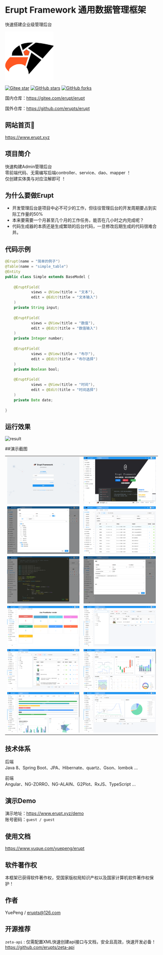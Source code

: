 # Erupt Framework 通用数据管理框架
快速搭建企业级管理后台

<img src="./erupt-web/src/main/resources/public/erupt.svg" width="160" alt="logo"/><br/>

[![Gitee star](https://gitee.com/erupt/erupt/badge/star.svg?theme=dark)](https://gitee.com/erupt/erupt)
[![GitHub stars](https://img.shields.io/github/stars/erupts/erupt?style=social)](https://github.com/erupts/erupt)
[![GitHub forks](https://img.shields.io/github/forks/erupts/erupt?style=social)](https://github.com/erupts/erupt)

国内仓库：https://gitee.com/erupt/erupt

国外仓库：https://github.com/erupts/erupt

## 网站首页🚀
https://www.erupt.xyz

## 项目简介
快速构建Admin管理后台  
零前端代码、无需编写后端controller、service、dao、mapper ！    
仅创建实体类与对应注解即可 ！



## 为什么要做Erupt 
+ 开发管理后台是项目中必不可少的工作，但往往管理后台的开发周期要占到实际工作量的50%
+ 本来要需要一个月甚至几个月的工作任务，能否在几小时之内完成呢？
+ 代码生成器的本质还是生成繁琐的后台代码，一旦修改后期生成的代码很难合并。


## 代码示例
``` java
@Erupt(name = "简单的例子")
@Table(name = "simple_table")
@Entity
public class Simple extends BaseModel {

    @EruptField(
            views = @View(title = "文本"),
            edit = @Edit(title = "文本输入")
    )
    private String input;
    
    @EruptField(
            views = @View(title = "数值"),
            edit = @Edit(title = "数值输入")
    )
    private Integer number;

    @EruptField(
            views = @View(title = "布尔"),
            edit = @Edit(title = "布尔选择")
    )
    private Boolean bool;

    @EruptField(
            views = @View(title = "时间"),
            edit = @Edit(title = "时间选择")
    )
    private Date date;

}
```
## 运行效果
![result](./img/simple.gif)

##演示截图
<table>
    <tr>
        <td><img src="./img/login.png"/></td>
        <td><img src="./img/home.png"/></td>
    </tr>
    <tr>
        <td><img src="./img/role.png"/></td>
        <td><img src="./img/log.png"/></td>
    </tr>
    <tr>
        <td><img src="./img/code.png"/></td>
        <td><img src="./img/job.png"/></td>
    </tr>
    <tr>
        <td><img src="./img/tpl.png"/></td>
        <td><img src="./img/complex.png"/></td>
    </tr>
    <tr>
        <td><img src="./img/goods.png"/></td>
        <td><img src="./img/chart.png"/></td>
    </tr>
    <tr>
        <td><img src="./img/bi.png"/></td>
        <td><img src="./img/bi2.png"/></td>
    </tr>
</table>

## 技术体系
后端  
Java 8、Spring Boot、JPA、Hibernate、quartz、Gson、lombok ...

前端  
Angular、NG-ZORRO、NG-ALAIN、G2Plot、RxJS、TypeScript ...

## 演示Demo 
演示地址：https://www.erupt.xyz/demo  
账号密码：`guest / guest`

## 使用文档
https://www.yuque.com/yuepeng/erupt

## 软件著作权
本框架已获得软件著作权，受国家版权局知识产权以及国家计算机软件著作权保护！

## 作者 
YuePeng / erupts@126.com

## 开源推荐
`zeta-api` : 仅需配置XML快速创建api接口与文档，安全且高效，快速开发必备！ https://github.com/erupts/zeta-api

